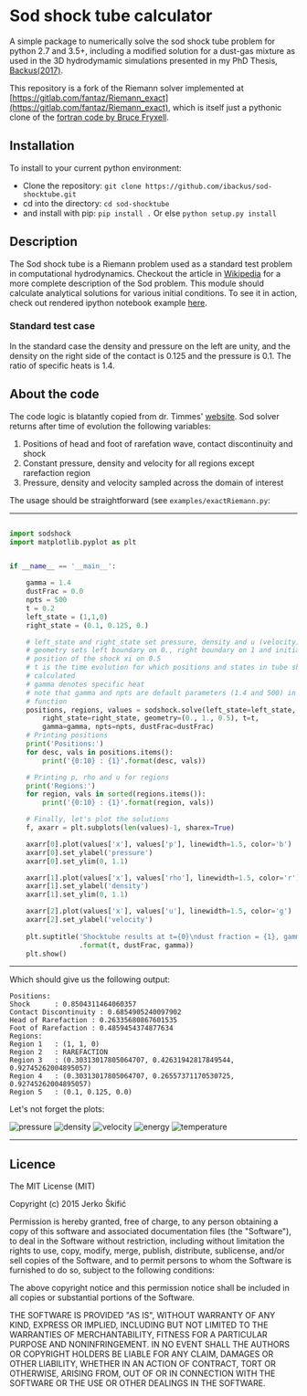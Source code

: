 # Sod shock tube calculator

A simple package to numerically solve the sod shock tube problem for python 2.7 and 3.5+, including a modified solution
for a dust-gas mixture as used in the 3D hydrodymamic simulations presented in my PhD Thesis, [Backus(2017)](http://hdl.handle.net/1773/40959).

This repository is a fork of the Riemann solver implemented at [https://gitlab.com/fantaz/Riemann_exact](https://gitlab.com/fantaz/Riemann_exact), which is itself just a pythonic clone of the [fortran code by Bruce Fryxell](http://cococubed.asu.edu/codes/riemann/exact_riemann.f).

## Installation

To install to your current python environment:
* Clone the repository: `git clone https://github.com/ibackus/sod-shocktube.git`
* cd into the directory: `cd sod-shocktube`
* and install with pip: ```pip install .``` Or else `python setup.py install`


## Description
The Sod shock tube is a Riemann problem used as a standard test problem in computational hydrodynamics.
Checkout the article in [Wikipedia](http://en.wikipedia.org/wiki/Sod_shock_tube)
for a more complete description of the Sod problem.
This module should calculate analytical solutions for various initial conditions.
To see it in action, check out rendered ipython notebook example 
[here](http://nbviewer.ipython.org/urls/gitlab.com/fantaz/Riemann_exact/raw/master/sod.ipynb).

### Standard test case
In the standard case the density and pressure on the left are unity,
and the density on the right side of the contact is 0.125 and the pressure is 0.1.
The ratio of specific heats is 1.4.


## About the code
The code logic is blatantly copied from dr. Timmes' [website](http://cococubed.asu.edu/code_pages/exact_riemann.shtml).
Sod solver returns after time of evolution the following variables:
1. Positions of head and foot of rarefation wave, contact discontinuity and shock
2. Constant pressure, density and velocity for all regions except rarefaction region
3. Pressure, density and velocity sampled across the domain of interest

The usage should be straightforward (see `examples/exactRiemann.py`:

---

```python

import sodshock
import matplotlib.pyplot as plt


if __name__ == '__main__':

    gamma = 1.4
    dustFrac = 0.0
    npts = 500
    t = 0.2
    left_state = (1,1,0)
    right_state = (0.1, 0.125, 0.)

    # left_state and right_state set pressure, density and u (velocity)
    # geometry sets left boundary on 0., right boundary on 1 and initial
    # position of the shock xi on 0.5
    # t is the time evolution for which positions and states in tube should be 
    # calculated
    # gamma denotes specific heat
    # note that gamma and npts are default parameters (1.4 and 500) in solve 
    # function
    positions, regions, values = sodshock.solve(left_state=left_state, \
        right_state=right_state, geometry=(0., 1., 0.5), t=t, 
        gamma=gamma, npts=npts, dustFrac=dustFrac)
    # Printing positions
    print('Positions:')
    for desc, vals in positions.items():
        print('{0:10} : {1}'.format(desc, vals))

    # Printing p, rho and u for regions
    print('Regions:')
    for region, vals in sorted(regions.items()):
        print('{0:10} : {1}'.format(region, vals))

    # Finally, let's plot the solutions
    f, axarr = plt.subplots(len(values)-1, sharex=True)

    axarr[0].plot(values['x'], values['p'], linewidth=1.5, color='b')
    axarr[0].set_ylabel('pressure')
    axarr[0].set_ylim(0, 1.1)

    axarr[1].plot(values['x'], values['rho'], linewidth=1.5, color='r')
    axarr[1].set_ylabel('density')
    axarr[1].set_ylim(0, 1.1)

    axarr[2].plot(values['x'], values['u'], linewidth=1.5, color='g')
    axarr[2].set_ylabel('velocity')
    
    plt.suptitle('Shocktube results at t={0}\ndust fraction = {1}, gamma={2}'\
                 .format(t, dustFrac, gamma))
    plt.show()

```

---

Which should give us the following output:
```
Positions:
Shock      : 0.8504311464060357
Contact Discontinuity : 0.6854905240097902
Head of Rarefaction : 0.26335680867601535
Foot of Rarefaction : 0.4859454374877634
Regions:
Region 1   : (1, 1, 0)
Region 2   : RAREFACTION
Region 3   : (0.30313017805064707, 0.42631942817849544, 0.92745262004895057)
Region 4   : (0.30313017805064707, 0.26557371170530725, 0.92745262004895057)
Region 5   : (0.1, 0.125, 0.0)
```
Let's not forget the plots:

![pressure](https://github.com/ibackus/sod-shocktube/blob/master/figs/pressure.png)
![density](https://github.com/ibackus/sod-shocktube/blob/master/figs/density.png)
![velocity](https://github.com/ibackus/sod-shocktube/blob/master/figs/velocity.png)
![energy](https://github.com/ibackus/sod-shocktube/blob/master/figs/energy.png)
![temperature](https://github.com/ibackus/sod-shocktube/blob/master/figs/temperature.png)

---

## Licence

The MIT License (MIT)

Copyright (c) 2015 Jerko Škifić

Permission is hereby granted, free of charge, to any person obtaining a copy
of this software and associated documentation files (the "Software"), to deal
in the Software without restriction, including without limitation the rights
to use, copy, modify, merge, publish, distribute, sublicense, and/or sell
copies of the Software, and to permit persons to whom the Software is
furnished to do so, subject to the following conditions:

The above copyright notice and this permission notice shall be included in all
copies or substantial portions of the Software.

THE SOFTWARE IS PROVIDED "AS IS", WITHOUT WARRANTY OF ANY KIND, EXPRESS OR
IMPLIED, INCLUDING BUT NOT LIMITED TO THE WARRANTIES OF MERCHANTABILITY,
FITNESS FOR A PARTICULAR PURPOSE AND NONINFRINGEMENT. IN NO EVENT SHALL THE
AUTHORS OR COPYRIGHT HOLDERS BE LIABLE FOR ANY CLAIM, DAMAGES OR OTHER
LIABILITY, WHETHER IN AN ACTION OF CONTRACT, TORT OR OTHERWISE, ARISING FROM,
OUT OF OR IN CONNECTION WITH THE SOFTWARE OR THE USE OR OTHER DEALINGS IN THE
SOFTWARE.
